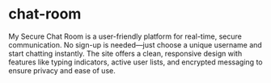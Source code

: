 # chat-room
My Secure Chat Room is a user-friendly platform for real-time, secure communication. No sign-up is needed—just choose a unique username and start chatting instantly. The site offers a clean, responsive design with features like typing indicators, active user lists, and encrypted messaging to ensure privacy and ease of use.
